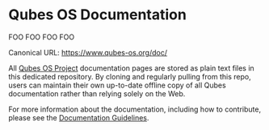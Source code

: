 Qubes OS Documentation
======================

FOO FOO FOO FOO

Canonical URL: https://www.qubes-os.org/doc/

All [Qubes OS Project] documentation pages are stored as plain text
files in this dedicated repository. By cloning and regularly pulling from
this repo, users can maintain their own up-to-date offline copy of all
Qubes documentation rather than relying solely on the Web.

For more information about the documentation, including how to contribute,
please see the [Documentation Guidelines].


[Qubes OS Project]: https://github.com/QubesOS
[documentation guidelines]: https://www.qubes-os.org/doc/doc-guidelines/

